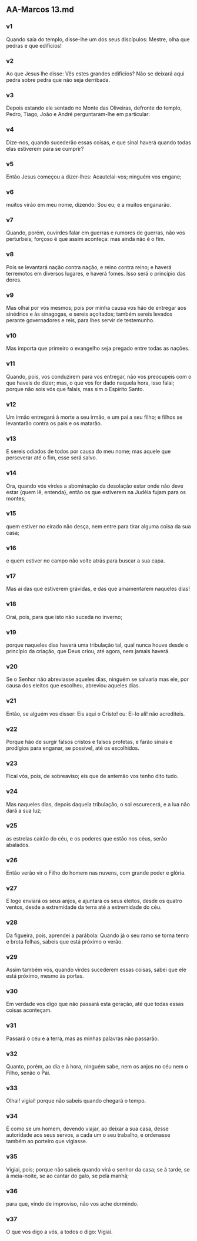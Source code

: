 ## AA-Marcos 13.md
### v1
 Quando saía do templo, disse-lhe um dos seus discípulos: Mestre, olha que pedras e que edifícios!
### v2
 Ao que Jesus lhe disse: Vês estes grandes edifícios? Não se deixará aqui pedra sobre pedra que não seja derribada.
### v3
 Depois estando ele sentado no Monte das Oliveiras, defronte do templo, Pedro, Tiago, João e André perguntaram-lhe em particular:
### v4
 Dize-nos, quando sucederão essas coisas, e que sinal haverá quando todas elas estiverem para se cumprir?
### v5
 Então Jesus começou a dizer-lhes: Acautelai-vos; ninguém vos engane;
### v6
 muitos virão em meu nome, dizendo: Sou eu; e a muitos enganarão.
### v7
 Quando, porém, ouvirdes falar em guerras e rumores de guerras, não vos perturbeis; forçoso é que assim aconteça: mas ainda não é o fim.
### v8
 Pois se levantará nação contra nação, e reino contra reino; e haverá terremotos em diversos lugares, e haverá fomes. Isso será o princípio das dores.
### v9
 Mas olhai por vós mesmos; pois por minha causa vos hão de entregar aos sinédrios e às sinagogas, e sereis açoitados; também sereis levados perante governadores e reis, para lhes servir de testemunho.
### v10
 Mas importa que primeiro o evangelho seja pregado entre todas as nações.
### v11
 Quando, pois, vos conduzirem para vos entregar, não vos preocupeis com o que haveis de dizer; mas, o que vos for dado naquela hora, isso falai; porque não sois vós que falais, mas sim o Espírito Santo.
### v12
 Um irmão entregará à morte a seu irmão, e um pai a seu filho; e filhos se levantarão contra os pais e os matarão.
### v13
 E sereis odiados de todos por causa do meu nome; mas aquele que perseverar até o fim, esse será salvo.
### v14
 Ora, quando vós virdes a abominação da desolação estar onde não deve estar {quem lê, entenda}, então os que estiverem na Judéia fujam para os montes;
### v15
 quem estiver no eirado não desça, nem entre para tirar alguma coisa da sua casa;
### v16
 e quem estiver no campo não volte atrás para buscar a sua capa.
### v17
 Mas ai das que estiverem grávidas, e das que amamentarem naqueles dias!
### v18
 Orai, pois, para que isto não suceda no inverno;
### v19
 porque naqueles dias haverá uma tribulação tal, qual nunca houve desde o princípio da criação, que Deus criou, até agora, nem jamais haverá.
### v20
 Se o Senhor não abreviasse aqueles dias, ninguém se salvaria mas ele, por causa dos eleitos que escolheu, abreviou aqueles dias.
### v21
 Então, se alguém vos disser: Eis aqui o Cristo! ou: Ei-lo ali! não acrediteis.
### v22
 Porque hão de surgir falsos cristos e falsos profetas, e farão sinais e prodígios para enganar, se possível, até os escolhidos.
### v23
 Ficai vós, pois, de sobreaviso; eis que de antemão vos tenho dito tudo.
### v24
 Mas naqueles dias, depois daquela tribulação, o sol escurecerá, e a lua não dará a sua luz;
### v25
 as estrelas cairão do céu, e os poderes que estão nos céus, serão abalados.
### v26
 Então verão vir o Filho do homem nas nuvens, com grande poder e glória.
### v27
 E logo enviará os seus anjos, e ajuntará os seus eleitos, desde os quatro ventos, desde a extremidade da terra até a extremidade do céu.
### v28
 Da figueira, pois, aprendei a parábola: Quando já o seu ramo se torna tenro e brota folhas, sabeis que está próximo o verão.
### v29
 Assim também vós, quando virdes sucederem essas coisas, sabei que ele está próximo, mesmo às portas.
### v30
 Em verdade vos digo que não passará esta geração, até que todas essas coisas aconteçam.
### v31
 Passará o céu e a terra, mas as minhas palavras não passarão.
### v32
 Quanto, porém, ao dia e à hora, ninguém sabe, nem os anjos no céu nem o Filho, senão o Pai.
### v33
 Olhai! vigiai! porque não sabeis quando chegará o tempo.
### v34
 É como se um homem, devendo viajar, ao deixar a sua casa, desse autoridade aos seus servos, a cada um o seu trabalho, e ordenasse também ao porteiro que vigiasse.
### v35
 Vigiai, pois; porque não sabeis quando virá o senhor da casa; se à tarde, se à meia-noite, se ao cantar do galo, se pela manhã;
### v36
 para que, vindo de improviso, não vos ache dormindo.
### v37
 O que vos digo a vós, a todos o digo: Vigiai.
